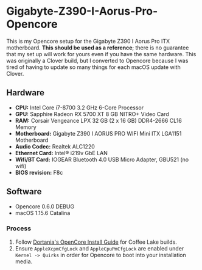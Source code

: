 # Gigabyte-Z390-I-Aorus-Pro-Opencore

This is my Opencore setup for the Gigabyte Z390 I Aorus Pro ITX motherboard. **This should be used as a reference**; there is no guarantee that my set up will work for yours even if you have the same hardware. This was originally a Clover build, but I converted to Opencore because I was tired of having to update so many things for each macOS update with Clover.

## Hardware
* **CPU:** Intel Core i7-8700 3.2 GHz 6-Core Processor
* **GPU:** Sapphire Radeon RX 5700 XT 8 GB NITRO+ Video Card
* **RAM:** Corsair Vengeance LPX 32 GB (2 x 16 GB) DDR4-2666 CL16 Memory
* **Motherboard:** Gigabyte Z390 I AORUS PRO WIFI Mini ITX LGA1151 Motherboard
* **Audio Codec:** Realtek ALC1220
* **Ethernet Card:** Intel® i219v GbE LAN
* **Wifi/BT Card:** IOGEAR Bluetooth 4.0 USB Micro Adapter, GBU521 (no wifi)
* **BIOS revision:** F8c

## Software
* Opencore 0.6.0 DEBUG
* macOS 1.15.6 Catalina

### Process
1. Follow [Dortania's OpenCore Install Guide](https://dortania.github.io/OpenCore-Install-Guide/) for Coffee Lake builds.
2. Ensure `AppleXcpmCfgLock` and `AppleCpuPmCfgLock` are enabled under `Kernel -> Quirks` in order for Opencore to boot into your installation media.
